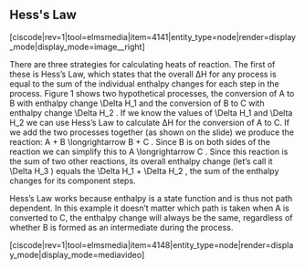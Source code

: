 <div style="float:right;margin:auto"><ebook-button title="Hess's Law" link="https://genchem.science.psu.edu/16-3-hesss-law"></ebook-button></div>



## Hess's Law

[ciscode|rev=1|tool=elmsmedia|item=4141|entity_type=node|render=display_mode|display_mode=image__right]

There are three strategies for calculating heats of reaction. The first of these is Hess’s Law, which states that the overall ΔH for any process is equal to the sum of the individual enthalpy changes for each step in the process. Figure 1 shows two hypothetical processes, the conversion of A to B with enthalpy change <lrn-math>\Delta H_1</lrn-math>  and the conversion of B to C with enthalpy change <lrn-math>\Delta H_2</lrn-math> . If we know the values of <lrn-math>\Delta H_1</lrn-math>  and <lrn-math>\Delta H_2</lrn-math>  we can use Hess’s Law to calculate ΔH for the conversion of A to C. If we add the two processes together (as shown on the slide) we produce the reaction: <lrn-math>A + B \longrightarrow B + C</lrn-math> . Since B is on both sides of the reaction we can simplify this to <lrn-math>A \longrightarrow C</lrn-math> . Since this reaction is the sum of two other reactions, its overall enthalpy change (let’s call it <lrn-math>\Delta H_3</lrn-math> ) equals the <lrn-math>\Delta H_1</lrn-math>  + <lrn-math>\Delta H_2</lrn-math> , the sum of the enthalpy changes for its component steps. 

Hess’s Law works because enthalpy is a state function and is thus not path dependent. In this example it doesn’t matter which path is taken when A is converted to C, the enthalpy change will always be the same, regardless of whether B is formed as an intermediate during the process. 

[ciscode|rev=1|tool=elmsmedia|item=4148|entity_type=node|render=display_mode|display_mode=mediavideo]

 
